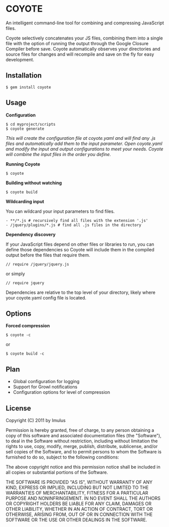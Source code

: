 COYOTE
=============

An intelligent command-line tool for combining and compressing JavaScript files.

Coyote selectively concatenates your JS files, combining them into a single file with the option of running the output through the Google Closure Compiler before save. Coyote automatically observes your directories and source files for changes and will recompile and save on the fly for easy development.


Installation
------
	$ gem install coyote

Usage
------

**Configuration**

	$ cd myproject/scripts
	$ coyote generate

*This will create the configuration file at coyote.yaml and will find any .js files and automatically add them to the input parameter. Open coyote.yaml and modify the input and output configurations to meet your needs. Coyote will combine the input files in the order you define.*

**Running Coyote**

	$ coyote

**Building without watching**

	$ coyote build

**Wildcarding input**

You can wildcard your input parameters to find files.

	- **/*.js # recursively find all files with the extension '.js'
	- /jquery/plugins/*.js # find all .js files in the directory
	

**Dependency discovery**

If your JavaScript files depend on other files or libraries to run, you can define those dependencies so Coyote will include them in the compiled output before the files that require them.

	// require /jquery/jquery.js
	
or simply

	// require jquery

Dependencies are relative to the top level of your directory, likely where your coyote.yaml config file is located.


Options
-------
**Forced compression**

	$ coyote -c

or

	$ coyote build -c

Plan
----

- Global configuration for logging
- Support for Growl notifications
- Configuration options for level of compression


License 
-------

Copyright (C) 2011 by Imulus

Permission is hereby granted, free of charge, to any person obtaining a copy
of this software and associated documentation files (the "Software"), to deal
in the Software without restriction, including without limitation the rights
to use, copy, modify, merge, publish, distribute, sublicense, and/or sell
copies of the Software, and to permit persons to whom the Software is
furnished to do so, subject to the following conditions:

The above copyright notice and this permission notice shall be included in
all copies or substantial portions of the Software.

THE SOFTWARE IS PROVIDED "AS IS", WITHOUT WARRANTY OF ANY KIND, EXPRESS OR
IMPLIED, INCLUDING BUT NOT LIMITED TO THE WARRANTIES OF MERCHANTABILITY,
FITNESS FOR A PARTICULAR PURPOSE AND NONINFRINGEMENT. IN NO EVENT SHALL THE
AUTHORS OR COPYRIGHT HOLDERS BE LIABLE FOR ANY CLAIM, DAMAGES OR OTHER
LIABILITY, WHETHER IN AN ACTION OF CONTRACT, TORT OR OTHERWISE, ARISING FROM,
OUT OF OR IN CONNECTION WITH THE SOFTWARE OR THE USE OR OTHER DEALINGS IN
THE SOFTWARE.